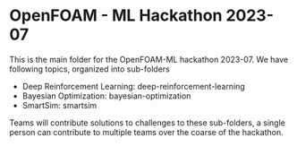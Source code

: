 # OpenFOAM - ML Hackathon 2023-07

This is the main folder for the OpenFOAM-ML hackathon 2023-07. We have following topics, organized into sub-folders

* Deep Reinforcement Learning: deep-reinforcement-learning
* Bayesian Optimization: bayesian-optimization
* SmartSim: smartsim

Teams will contribute solutions to challenges to these sub-folders, a single person can contribute to multiple teams over the coarse of the hackathon. 
